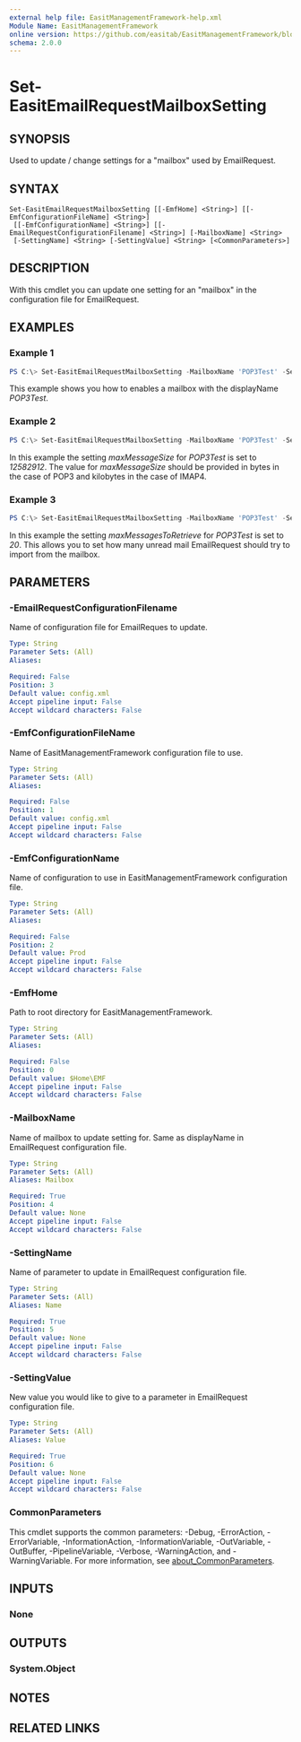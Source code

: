 ```yaml
---
external help file: EasitManagementFramework-help.xml
Module Name: EasitManagementFramework
online version: https://github.com/easitab/EasitManagementFramework/blob/development/docs/v1/Set-EasitEmailRequestMailboxSetting.md
schema: 2.0.0
---
```


# Set-EasitEmailRequestMailboxSetting

## SYNOPSIS

Used to update / change settings for a "mailbox" used by EmailRequest.

## SYNTAX

```
Set-EasitEmailRequestMailboxSetting [[-EmfHome] <String>] [[-EmfConfigurationFileName] <String>]
 [[-EmfConfigurationName] <String>] [[-EmailRequestConfigurationFilename] <String>] [-MailboxName] <String>
 [-SettingName] <String> [-SettingValue] <String> [<CommonParameters>]
```

## DESCRIPTION

With this cmdlet you can update one setting for an "mailbox" in the configuration file for EmailRequest.

## EXAMPLES

### Example 1

```powershell
PS C:\> Set-EasitEmailRequestMailboxSetting -MailboxName 'POP3Test' -SettingName 'disabled' -SettingValue 'false'
```

This example shows you how to enables a mailbox with the displayName *POP3Test*.

### Example 2

```powershell
PS C:\> Set-EasitEmailRequestMailboxSetting -MailboxName 'POP3Test' -SettingName 'maxMessageSize' -SettingValue '12582912'
```

In this example the setting *maxMessageSize* for *POP3Test* is set to *12582912*. The value for *maxMessageSize* should be provided in bytes in the case of POP3 and kilobytes in the case of IMAP4.

### Example 3

```powershell
PS C:\> Set-EasitEmailRequestMailboxSetting -MailboxName 'POP3Test' -SettingName 'maxMessagesToRetrieve' -SettingValue '20'
```

In this example the setting *maxMessagesToRetrieve* for *POP3Test* is set to *20*. This allows you to set how many unread mail EmailRequest should try to import from the mailbox.

## PARAMETERS

### -EmailRequestConfigurationFilename

Name of configuration file for EmailReques to update.

```yaml
Type: String
Parameter Sets: (All)
Aliases:

Required: False
Position: 3
Default value: config.xml
Accept pipeline input: False
Accept wildcard characters: False
```

### -EmfConfigurationFileName

Name of EasitManagementFramework configuration file to use.

```yaml
Type: String
Parameter Sets: (All)
Aliases:

Required: False
Position: 1
Default value: config.xml
Accept pipeline input: False
Accept wildcard characters: False
```

### -EmfConfigurationName

Name of configuration to use in EasitManagementFramework configuration file.

```yaml
Type: String
Parameter Sets: (All)
Aliases:

Required: False
Position: 2
Default value: Prod
Accept pipeline input: False
Accept wildcard characters: False
```

### -EmfHome

Path to root directory for EasitManagementFramework.

```yaml
Type: String
Parameter Sets: (All)
Aliases:

Required: False
Position: 0
Default value: $Home\EMF
Accept pipeline input: False
Accept wildcard characters: False
```

### -MailboxName

Name of mailbox to update setting for. Same as displayName in EmailRequest configuration file.

```yaml
Type: String
Parameter Sets: (All)
Aliases: Mailbox

Required: True
Position: 4
Default value: None
Accept pipeline input: False
Accept wildcard characters: False
```

### -SettingName

Name of parameter to update in EmailRequest configuration file.

```yaml
Type: String
Parameter Sets: (All)
Aliases: Name

Required: True
Position: 5
Default value: None
Accept pipeline input: False
Accept wildcard characters: False
```

### -SettingValue

New value you would like to give to a parameter in EmailRequest configuration file.

```yaml
Type: String
Parameter Sets: (All)
Aliases: Value

Required: True
Position: 6
Default value: None
Accept pipeline input: False
Accept wildcard characters: False
```

### CommonParameters

This cmdlet supports the common parameters: -Debug, -ErrorAction, -ErrorVariable, -InformationAction, -InformationVariable, -OutVariable, -OutBuffer, -PipelineVariable, -Verbose, -WarningAction, and -WarningVariable. For more information, see [about_CommonParameters](http://go.microsoft.com/fwlink/?LinkID=113216).

## INPUTS

### None

## OUTPUTS

### System.Object

## NOTES

## RELATED LINKS
